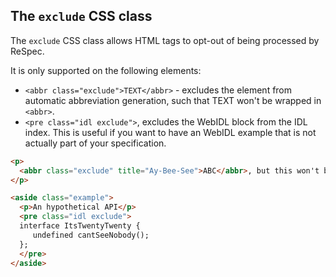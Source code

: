 ## The `exclude` CSS class

The `exclude` CSS class allows HTML tags to opt-out of being processed by ReSpec. 

It is only supported on the following elements:

 * `<abbr class="exclude">TEXT</abbr>` - excludes the element from automatic abbreviation generation, such that TEXT won't be wrapped in `<abbr>`. 
 * `<pre class="idl exclude">`, excludes the WebIDL block from the IDL index. This is useful if you want to have an WebIDL example that is not actually part of your specification.

```html "example": "excluding things"
<p>
  <abbr class="exclude" title="Ay-Bee-See">ABC</abbr>, but this won't be wrapped ABC.
</p>

<aside class="example">
  <p>An hypothetical API</p>
  <pre class="idl exclude">
  interface ItsTwentyTwenty {
     undefined cantSeeNobody();
  };
  </pre>
</aside>
```